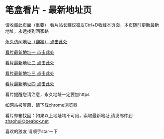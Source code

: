 # 笔盒看片 - 最新地址页

请收藏此页面（重要）
看片站长建议狼友Ctrl+D收藏本页面，本页随时更新最新地址，永远找到回家路

[永久访问地址（翻牆） 点击此处](https://beabox.net/)

[看片最新地址一 点击此处](https://bhg8n5j2s7b5.shop)

[看片最新地址二 点击此处](https://bhm9b8l3w3o5.shop)

[看片最新地址三 点击此处](https://bhs6n0f9d1e3.shop)

[看片最新地址四 点击此处](https://bhf7r4d7z3v9.shop)

看片提醒您请注意，永久地址一定要加https

如网站被屏蔽，请下载chrome浏览器

看片邮箱找回：如果以上地址均不可用，索取最新地址,请发邮件到 zhaohui@beabox.net

喜欢的狼友 请顺手star一下